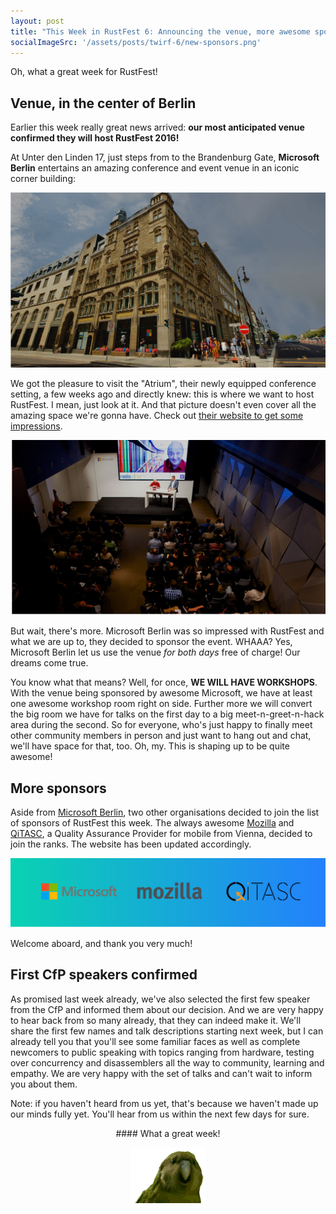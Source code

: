 ```yaml
---
layout: post
title: "This Week in RustFest 6: Announcing the venue, more awesome sponsors and first CfP speakers"
socialImageSrc: '/assets/posts/twirf-6/new-sponsors.png'
---
```


Oh, what a great week for RustFest!

## Venue, in the center of Berlin

Earlier this week really great news arrived: **our most anticipated venue confirmed they will host RustFest 2016!**

At Unter den Linden 17, just steps from to the Brandenburg Gate, **Microsoft Berlin** entertains an amazing conference and event venue in an iconic corner building:

![RustFest Venue 2016](/assets/posts/twirf-6/venue-house.png)


We got the pleasure to visit the "Atrium", their newly equipped conference setting, a few weeks ago and directly knew: this is where we want to host RustFest. I mean, just look at it. And that picture doesn't even cover all the amazing space we're gonna have. Check out [their website to get some impressions](https://www.microsoft-berlin.de/de-de/berlin/).


![RustFest Venue 2016](/assets/posts/twirf-6/venue-room.png)


But wait, there's more. Microsoft Berlin was so impressed with RustFest and what we are up to, they decided to sponsor the event. WHAAA? Yes, Microsoft Berlin let us use the venue _for both days_ free of charge! Our dreams come true.

You know what that means? Well, for once, **WE WILL HAVE WORKSHOPS**. With the venue being sponsored by awesome Microsoft, we have at least one awesome workshop room right on side. Further more we will convert the big room we have for talks on the first day to a big meet-n-greet-n-hack area during the second. So for everyone, who's just happy to finally meet other community members in person and just want to hang out and chat, we'll have space for that, too. Oh, my. This is shaping up to be quite awesome!


## More sponsors

Aside from [Microsoft Berlin](https://www.microsoft-berlin.de/de-de/berlin/), two other organisations decided to join the list of sponsors of RustFest this week. The always awesome [Mozilla](https://www.mozilla.org/en-US/) and [QiTASC](http://www.qitasc.at/), a Quality Assurance Provider for mobile from Vienna, decided to join the ranks. The website has been updated accordingly.

![New Sponsors](/assets/posts/twirf-6/new-sponsors.png)

Welcome aboard, and thank you very much!


## First CfP speakers confirmed

As promised last week already, we've also selected the first few speaker from the CfP and informed them about our decision. And we are very happy to hear back from so many already, that they can indeed make it. We'll share the first few names and talk descriptions starting next week, but I can already tell you that you'll see some familiar faces as well as complete newcomers to public speaking with topics ranging from hardware, testing over concurrency and disassemblers all the way to community, learning and empathy. We are very happy with the set of talks and can't wait to inform you about them.

Note: if you haven't heard from us yet, that's because we haven't made up our minds fully yet. You'll hear from us within the next few days for sure.

<div style="text-align: center" markdown="1">
#### What a great week!

[![](/assets/posts/twirf-6/sirocco.gif)](http://cultofthepartyparrot.com/)
</div>
